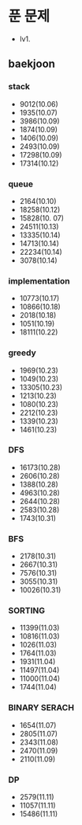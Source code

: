 # 푼 문제
- lv1. 
## baekjoon
### stack
  - 9012(10.06)
  - 1935(10.07)
  - 3986(10.09)
  - 1874(10.09)
  - 1406(10.09)
  - 2493(10.09)
  - 17298(10.09)
  - 17314(10.12)
### queue
  - 2164(10.10)
  - 18258(10.12)
  - 15828(10. 07)
  - 24511(10.13)
  - 13335(10.14)
  - 14713(10.14)
  - 22234(10.14)
  - 3078(10.14)
### implementation
  - 10773(10.17)
  - 10866(10.18)
  - 2018(10.18)
  - 1051(10.19)
  - 18111(10.22)

### greedy
  - 1969(10.23)
  - 1049(10.23)
  - 13305(10.23)
  - 1213(10.23)
  - 1080(10.23)
  - 2212(10.23)
  - 1339(10.23)
  - 1461(10.23)
### DFS 
  - 16173(10.28)
  - 2606(10.28)
  - 1388(10.28)
  - 4963(10.28)
  - 2644(10.28)
  - 2583(10.28)
  - 1743(10.31)
### BFS 
  - 2178(10.31)
  - 2667(10.31)
  - 7576(10.31)
  - 3055(10.31)
  - 10026(10.31)
### SORTING
  - 11399(11.03)
  - 10816(11.03)
  - 1026(11.03)
  - 1764(11.03)
  - 1931(11.04)
  - 11497(11.04)
  - 11000(11.04)
  - 1744(11.04)
### BINARY SERACH
  - 1654(11.07)
  - 2805(11.07)
  - 2343(11.08)
  - 2470(11.09)
  - 2110(11.09)
### DP 
  - 2579(11.11)
  - 11057(11.11)
  - 15486(11.11)
